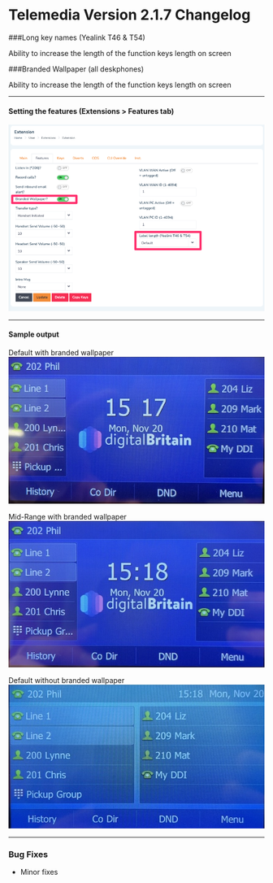 # Telemedia Version 2.1.7 Changelog

###Long key names (Yealink T46 & T54)

Ability to increase the length of the function keys length on screen

###Branded Wallpaper (all deskphones)

Ability to increase the length of the function keys length on screen

---

#### Setting the features (Extensions > Features tab)
![](https://github.com/codebase-technology/Telemedia-Documentation/raw/master/2.1.7/label_len_wallpaper.png)

---

#### Sample output

Default with branded wallpaper
![<img src="Default.jpg" width="250"/>](https://github.com/codebase-technology/Telemedia-Documentation/raw/master/2.1.7/Default.jpg)

Mid-Range with branded wallpaper
![](https://github.com/codebase-technology/Telemedia-Documentation/raw/master/2.1.7/Midrange.jpg)

Default without branded wallpaper
![](https://github.com/codebase-technology/Telemedia-Documentation/raw/master/2.1.7/Extended.jpg)

---

### Bug Fixes
* Minor fixes
